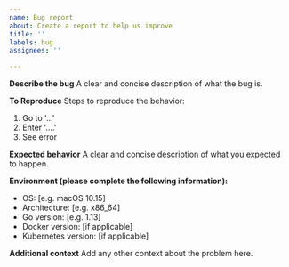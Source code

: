 ```yaml
---
name: Bug report
about: Create a report to help us improve
title: ''
labels: bug
assignees: ''

---
```


**Describe the bug**
A clear and concise description of what the bug is.

**To Reproduce**
Steps to reproduce the behavior:
1. Go to '...'
2. Enter '....'
3. See error

**Expected behavior**
A clear and concise description of what you expected to happen.

**Environment (please complete the following information):**
 - OS: [e.g. macOS 10.15]
 - Architecture: [e.g. x86_64]
 - Go version: [e.g. 1.13]
 - Docker version: [if applicable]
 - Kubernetes version: [if applicable]

**Additional context**
Add any other context about the problem here.
